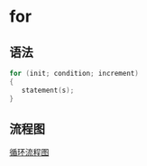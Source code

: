 # for

## 语法

```c
for (init; condition; increment)
{
   statement(s);
}
```

## 流程图

[循环流程图](./assets/images/循环流程.drawio ':include :type=code')